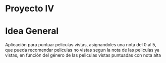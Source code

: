 # Proyecto IV

# Idea General

Aplicación para puntuar peliculas vistas, asignandoles una nota del 0 al 5, que pueda recomendar peliculas no vistas segun la nota de las peliculas ya vistas, en función del género de las peliculas vistas puntuadas con nota alta

